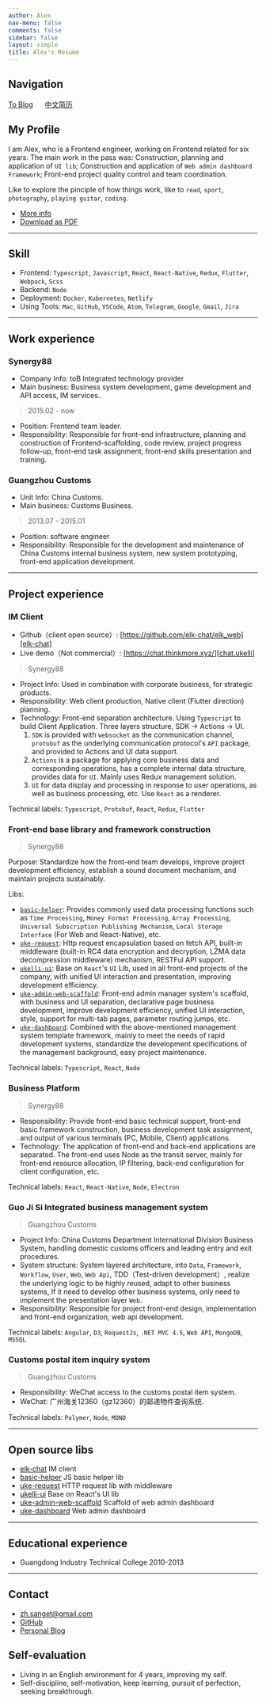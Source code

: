 ```yaml
---
author: Alex
nav-menu: false
comments: false
sidebar: false
layout: simple
title: Alex's Resume
---
```


<escape>
  <div class="no-print simple-nav">
    <h2>Navigation</h2>
    <a href="/" style="margin-right: 20px">To Blog</a>
    <a href="/resume">中文简历</a>
  </div>
</escape>

## My Profile

I am Alex, who is a Frontend engineer, working on Frontend related for six years. The main work in the pass was: Construction, planning and application of `UI lib`; Construction and application of `Web admin dashboard Framework`; Front-end project quality control and team coordination.

Like to explore the pinciple of how things work, like to `read`, `sport`, `photography`, `playing guitar`, `coding`.

- [More info](/about)
- [Download as PDF](https://cdn.jsdelivr.net/gh/SANGET/blog-v2@master/source/assets/other/resume.pdf)

--------

## Skill

- Frontend: `Typescript`, `Javascript`, `React`, `React-Native`, `Redux`, `Flutter`, `Webpack`, `Scss`
- Backend: `Node`
- Deployment: `Docker`, `Kubernetes`, `Netlify`
- Using Tools: `Mac`, `GitHub`, `VSCode`, `Atom`, `Telegram`, `Google`, `Gmail`, `Jira`

--------

## Work experience

### Synergy88

- Company Info: toB Integrated technology provider
- Main business: Business system development, game development and API access, IM services..

> 2015.02 - now

- Position: Frontend team leader.
- Responsibility: Responsible for front-end infrastructure, planning and construction of Frontend-scaffolding, code review, project progress follow-up, front-end task assignment, front-end skills presentation and training.

### Guangzhou Customs

- Unit Info: China Customs.
- Main business: Customs Business.

> 2013.07 - 2015.01

- Position: software engineer
- Responsibility: Responsible for the development and maintenance of China Customs internal business system, new system prototyping, front-end application development.

--------

## Project experience

### IM Client

- Github（client open source）: [https://github.com/elk-chat/elk_web][elk-chat]
- Live demo（Not commercial）: [https://chat.thinkmore.xyz/][chat.ukelli]

> Synergy88

- Project Info: Used in combination with corporate business, for strategic products.
- Responsibility: Web client production, Native client (Flutter direction) planning.
- Technology: Front-end separation architecture. Using `Typescript` to build Client Application. Three layers structure, SDK -> Actions -> UI.
  1. `SDK` is provided with `websocket` as the communication channel, `protobuf` as the underlying communication protocol's `API` package, and provided to Actions and UI data support.
  2. `Actions` is a package for applying core business data and corresponding operations, has a complete internal data structure, provides data for `UI`. Mainly uses Redux management solution.
  3. `UI` for data display and processing in response to user operations, as well as business processing, etc. Use `React` as a renderer.

Technical labels: `Typescript`, `Protobuf`, `React`, `Redux`, `Flutter`

### Front-end base library and framework construction

> Synergy88

Purpose: Standardize how the front-end team develops, improve project development efficiency, establish a sound document mechanism, and maintain projects sustainably.

Libs:

- [`basic-helper`][basic-helper]: Provides commonly used data processing functions such as `Time Processing`, `Money Format Processing`, `Array Processing`, `Universal Subscription Publishing Mechanism`, `Local Storage Interface` (For Web and React-Native), etc.
- [`uke-request`][uke-request]: Http request encapsulation based on fetch API, built-in middleware (built-in RC4 data encryption and decryption, LZMA data decompression middleware) mechanism, RESTFul API support.
- [`ukelli-ui`][ukelli-ui]: Base on `React`'s `UI` Lib, used in all front-end projects of the company, with unified UI interaction and presentation, improving development efficiency.
- [`uke-admin-web-scaffold`][uke-admin-web-scaffold]: Front-end admin manager system's scaffold, with business and UI separation, declarative page business development, improve development efficiency, unified UI interaction, style, support for multi-tab pages, parameter routing jumps, etc.
- [`uke-dashboard`][uke-admin-seed]: Combined with the above-mentioned management system template framework, mainly to meet the needs of rapid development systems, standardize the development specifications of the management background, easy project maintenance.

Technical labels: `Typescript`, `React`, `Node`

### Business Platform

> Synergy88

- Responsibility: Provide front-end basic technical support, front-end basic framework construction, business development task assignment, and output of various terminals (PC, Mobile, Client) applications.
- Technology: The application of front-end and back-end applications are separated. The front-end uses Node as the transit server, mainly for front-end resource allocation, IP filtering, back-end configuration for client configuration, etc.

Technical labels: `React`, `React-Native`, `Node`, `Electron`

### Guo Ji Si Integrated business management system

> Guangzhou Customs

- Project Info: China Customs Department International Division Business System, handling domestic customs officers and leading entry and exit procedures.
- System structure: System layered architecture, into `Data`, `Framework`, `Workflow`, `User`, `Web`, `Web Api`, TDD（Test-driven development）, realize the underlying logic to be highly reused, adapt to other business systems, If it need to develop other business systems, only need to implement the presentation layer `Web`.
- Responsibility: Responsible for project front-end design, implementation and front-end organization, web api development.

Technical labels: `Angular`, `D3`, `RequestJs`, `.NET MVC 4.5`, `Web API`, `MongoDB`, `MSSQL`

### Customs postal item inquiry system

> Guangzhou Customs

- Responsibility: WeChat access to the customs postal item system.
- WeChat: 广州海关12360（gz12360）的邮递物件查询系统.

Technical labels: `Polymer`, `Node`, `MONO`

--------

## Open source libs

- [elk-chat](https://chat.thinkmore.xyz/) IM client
- [basic-helper](https://basic.thinkmore.xyz/) JS basic helper lib
- [uke-request](https://request.thinkmore.xyz/) HTTP request lib with middleware
- [ukelli-ui](https://ui.thinkmore.xyz/) Base on React's UI lib
- [uke-admin-web-scaffold](https://scaffold.thinkmore.xyz/) Scaffold of web admin dashboard
- [uke-dashboard](https://admin.thinkmore.xyz/) Web admin dashboard

--------

## Educational experience

- Guangdong Industry Technical College 2010-2013

--------

## Contact

- <a href="mailto:zh.sanget@gmail.com" target="_top">zh.sanget@gmail.com</a>
- <a href="https://github.com/SANGET" target="_blank">GitHub</a>
- [Personal Blog](https://thinkmore.xyz/)

## Self-evaluation

- Living in an English environment for 4 years, improving my self.
- Self-discipline, self-motivation, keep learning, pursuit of perfection, seeking breakthrough.

[uke-request]: https://github.com/SANGET/uke-request
[basic-helper]: https://github.com/SANGET/basic-helper
[ukelli-ui]: https://github.com/ukelli/ukelli-ui
[uke-admin-web-scaffold]: https://github.com/SANGET/uke-admin-web-scaffold
[uke-admin-seed]: https://github.com/SANGET/uke-admin-seed
[elk-chat]: https://github.com/elk-chat/elk_web
[chat.ukelli]: https://chat.thinkmore.xyz/
